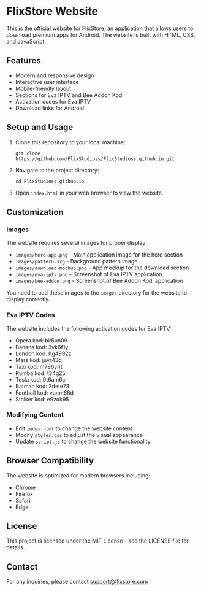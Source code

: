 # FlixStore Website

This is the official website for FlixStore, an application that allows users to download premium apps for Android. The website is built with HTML, CSS, and JavaScript.

## Features

- Modern and responsive design
- Interactive user interface
- Mobile-friendly layout
- Sections for Eva IPTV and Bee Addon Kodi
- Activation codes for Eva IPTV
- Download links for Android

## Setup and Usage

1. Clone this repository to your local machine:
   ```
   git clone https://github.com/FlixStudioss/FlixStudioss.github.io.git
   ```

2. Navigate to the project directory:
   ```
   cd FlixStudioss.github.io
   ```

3. Open `index.html` in your web browser to view the website.

## Customization

### Images

The website requires several images for proper display:

- `images/hero-app.png` - Main application image for the hero section
- `images/pattern.svg` - Background pattern image
- `images/download-mockup.png` - App mockup for the download section
- `images/eva-iptv.png` - Screenshot of Eva IPTV application
- `images/bee-addon.png` - Screenshot of Bee Addon Kodi application

You need to add these images to the `images` directory for the website to display correctly.

### Eva IPTV Codes

The website includes the following activation codes for Eva IPTV:

- Opera kod: bk5un09
- Banana kod: 3vk6f1y
- London kod: hg4992z
- Mars kod: juyr43q
- Taxi kod: m796y4t
- Rumba kod: t34g25i
- Tesla kod: 9t6am6c
- Batman kod: 2dete73
- Football kod: vunm68d
- Stalker kod: e9zok95

### Modifying Content

- Edit `index.html` to change the website content
- Modify `styles.css` to adjust the visual appearance
- Update `script.js` to change the website functionality

## Browser Compatibility

The website is optimized for modern browsers including:
- Chrome
- Firefox
- Safari
- Edge

## License

This project is licensed under the MIT License - see the LICENSE file for details.

## Contact

For any inquiries, please contact support@flixstore.com 